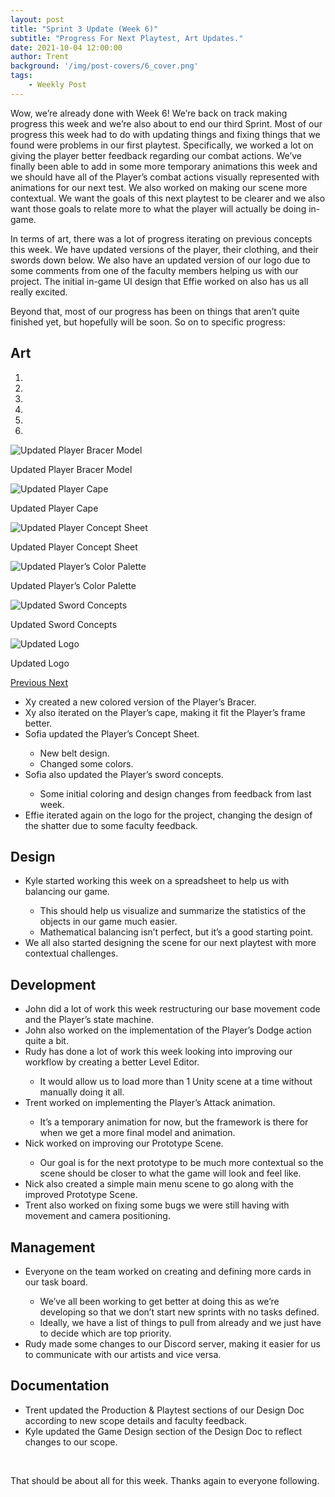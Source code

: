 ```yaml
---
layout: post
title: "Sprint 3 Update (Week 6)"
subtitle: "Progress For Next Playtest, Art Updates."
date: 2021-10-04 12:00:00
author: Trent
background: '/img/post-covers/6_cover.png'
tags: 
    - Weekly Post
---
```


Wow, we’re already done with Week 6! We’re back on track making progress this week and we’re also about to end our third Sprint. Most of our progress this week had to do with updating things and fixing things that we found were problems in our first playtest. Specifically, we worked a lot on giving the player better feedback regarding our combat actions. We’ve finally been able to add in some more temporary animations this week and we should have all of the Player’s combat actions visually represented with animations for our next test. We also worked on making our scene more contextual. We want the goals of this next playtest to be clearer and we also want those goals to relate more to what the player will actually be doing in-game.

In terms of art, there was a lot of progress iterating on previous concepts this week. We have updated versions of the player, their clothing, and their swords down below. We also have an updated version of our logo due to some comments from one of the faculty members helping us with our project. The initial in-game UI design that Effie worked on also has us all really excited.

Beyond that, most of our progress has been on things that aren’t quite finished yet, but hopefully will be soon. So on to specific progress:

## Art

<div class="row my-5">
    <div id="carouselExampleIndicators" class="carousel slide shadow rounded" data-ride="carousel">
        <ol class="carousel-indicators">
            <li data-target="#carouselExampleIndicators" data-slide-to="0" class="active"></li>
            <li data-target="#carouselExampleIndicators" data-slide-to="1"></li>
            <li data-target="#carouselExampleIndicators" data-slide-to="2"></li>
            <li data-target="#carouselExampleIndicators" data-slide-to="3"></li>
            <li data-target="#carouselExampleIndicators" data-slide-to="4"></li>
            <li data-target="#carouselExampleIndicators" data-slide-to="5"></li>
        </ol>
        <div class="carousel-inner">
            <div class="carousel-item active">
                <img class="d-block mx-auto" src="/img/posts/week6-fall/6_ColoredPlayerBracer.png"
                    alt="Updated Player Bracer Model">
                <div class="carousel-caption d-none d-md-block">
                    <p>Updated Player Bracer Model</p>
                </div>
            </div>
            <div class="carousel-item">
                <img class="d-block mx-auto" src="/img/posts/week6-fall/6_NewPlayerCape.jpg"
                    alt="Updated Player Cape">
                <div class="carousel-caption d-none d-md-block">
                    <p>Updated Player Cape</p>
                </div>
            </div>
            <div class="carousel-item">
                <img class="d-block mx-auto" src="/img/posts/week6-fall/6_UpdatedPlayerConceptSheet.png"
                    alt="Updated Player Concept Sheet">
                <div class="carousel-caption d-none d-md-block">
                    <p>Updated Player Concept Sheet</p>
                </div>
            </div>
            <div class="carousel-item">
                <img class="d-block mx-auto" src="/img/posts/week6-fall/6_UpdatedPlayerColorPalette.png" alt="Updated Player’s Color Palette">
                <div class="carousel-caption d-none d-md-block">
                    <p>Updated Player’s Color Palette</p>
                </div>
            </div>
            <div class="carousel-item">
                <img class="d-block mx-auto" src="/img/posts/week6-fall/6_UpdatedSwordConcepts.png"
                    alt="Updated Sword Concepts">
                <div class="carousel-caption d-none d-md-block">
                    <p>Updated Sword Concepts</p>
                </div>
            </div>
            <div class="carousel-item">
                <img class="d-block mx-auto" src="/img/posts/week6-fall/6_UpdatedLogo.png"
                    alt="Updated Logo">
                <div class="carousel-caption d-none d-md-block">
                    <p>Updated Logo</p>
                </div>
            </div>
        </div>
        <a class="carousel-control-prev" href="#carouselExampleIndicators" role="button" data-slide="prev">
            <span class="carousel-control-prev-icon" aria-hidden="true"></span>
            <span class="sr-only">Previous</span>
        </a>
        <a class="carousel-control-next" href="#carouselExampleIndicators" role="button" data-slide="next">
            <span class="carousel-control-next-icon" aria-hidden="true"></span>
            <span class="sr-only">Next</span>
        </a>
    </div>
</div>

<ul class="section-body mt-4">
    <li>Xy created a new colored version of the Player’s Bracer.</li>
    <li>Xy also iterated on the Player’s cape, making it fit the Player’s frame better.</li>
    <li>Sofia updated the Player’s Concept Sheet.</li>
    <ul class="mt-2">
        <li>New belt design.</li>
        <li>Changed some colors.</li>
    </ul>
    <li>Sofia also updated the Player’s sword concepts.</li>
    <ul class="mt-2">
        <li>Some initial coloring and design changes from feedback from last week.</li>
    </ul>
    <li>Effie iterated again on the logo for the project, changing the design of the shatter due to some faculty feedback.</li>
</ul>

## Design

<ul class="section-body mt-4">
    <li>Kyle started working this week on a spreadsheet to help us with balancing our game.</li>
    <ul class="mt-2">
        <li>This should help us visualize and summarize the statistics of the objects in our game much easier.</li>
        <li>Mathematical balancing isn’t perfect, but it’s a good starting point.</li>
    </ul>
    <li>We all also started designing the scene for our next playtest with more contextual challenges.</li>
</ul>

## Development

<ul class="section-body mt-4">
    <li>John did a lot of work this week restructuring our base movement code and the Player’s state machine.</li>
    <li>John also worked on the implementation of the Player’s Dodge action quite a bit.</li>
    <li>Rudy has done a lot of work this week looking into improving our workflow by creating a better Level Editor.</li>
    <ul class="mt-2">
        <li>It would allow us to load more than 1 Unity scene at a time without manually doing it all.</li>
    </ul>
    <li>Trent worked on implementing the Player’s Attack animation.</li>
    <ul class="mt-2">
        <li>It’s a temporary animation for now, but the framework is there for when we get a more final model and animation.</li>
    </ul>
    <li>Nick worked on improving our Prototype Scene.</li>
    <ul class="mt-2">
        <li>Our goal is for the next prototype to be much more contextual so the scene should be closer to what the game will look and feel like.</li>
    </ul>
    <li>Nick also created a simple main menu scene to go along with the improved Prototype Scene.</li>
    <li>Trent also worked on fixing some bugs we were still having with movement and camera positioning.</li>
</ul>

## Management

<ul class="section-body mt-4">
    <li>Everyone on the team worked on creating and defining more cards in our task board.</li>
    <ul class="mt-2">
        <li>We’ve all been working to get better at doing this as we’re developing so that we don’t start new sprints with no tasks defined.</li>
        <li>Ideally, we have a list of things to pull from already and we just have to decide which are top priority.</li>
    </ul>
    <li>Rudy made some changes to our Discord server, making it easier for us to communicate with our artists and vice versa.</li>
</ul>

## Documentation

<ul class="section-body mt-4">
    <li>Trent updated the Production & Playtest sections of our Design Doc according to new scope details and faculty feedback.</li>
    <li>Kyle updated the Game Design section of the Design Doc to reflect changes to our scope.</li>
</ul>

<br>

That should be about all for this week. Thanks again to everyone following.

<br>